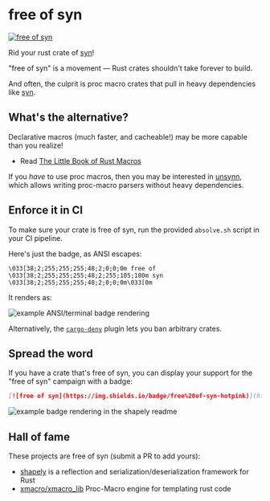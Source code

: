 # free of syn

[![free of syn](https://img.shields.io/badge/free%20of-syn-hotpink)](https://github.com/fasterthanlime/free-of-syn)

Rid your rust crate of [syn](https://crates.io/crates/syn)!

"free of syn" is a movement — Rust crates shouldn't take forever to build.

And often, the culprit is proc macro crates that pull in heavy dependencies
like [syn](https://crates.io/crates/syn).

## What's the alternative?

Declarative macros (much faster, and cacheable!) may be more capable than
you realize!

  * Read [The Little Book of Rust Macros](https://veykril.github.io/tlborm/)

If you _have_ to use proc macros, then you may be interested in
[unsynn](https://crates.io/crates/unsynn), which allows writing proc-macro
parsers without heavy dependencies.

## Enforce it in CI

To make sure your crate is free of syn, run the provided `absolve.sh` script
in your CI pipeline.

Here's just the badge, as ANSI escapes:

```raw
\033[38;2;255;255;255;48;2;0;0;0m free of \033[38;2;255;255;255;48;2;255;105;180m syn \033[38;2;255;255;255;48;2;0;0;0m\033[0m
```

It renders as:

![example ANSI/terminal badge rendering](https://github.com/user-attachments/assets/89e1497e-8395-436e-a0b8-51beb88f9350)

Alternatively, the [`cargo-deny`](https://github.com/EmbarkStudios/cargo-deny)
plugin lets you ban arbitrary crates.

## Spread the word

If you have a crate that's free of syn, you can display your support for
the "free of syn" campaign with a badge:

```markdown
[![free of syn](https://img.shields.io/badge/free%20of-syn-hotpink)](https://github.com/fasterthanlime/free-of-syn)
```

![example badge rendering in the shapely readme](https://github.com/user-attachments/assets/f2d240f5-d793-47d8-8987-aa6121a2abad)

## Hall of fame

These projects are free of syn (submit a PR to add yours):

  * [shapely](https://github.com/bearcove/shapely) is a reflection and serialization/deserialization framework for Rust
  * [xmacro/xmacro_lib](https://git.pipapo.org/cehteh/xmacro.git) Proc-Macro engine for templating rust code
